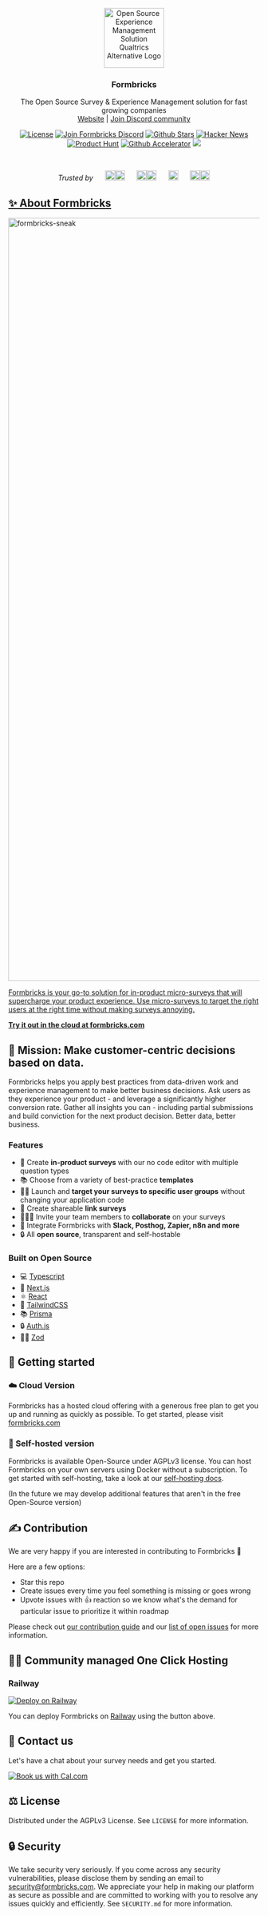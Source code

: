 <p align="center">
<a href="https://formbricks.com">
    <img width="120" alt="Open Source Experience Management Solution Qualtrics Alternative Logo" src="https://github.com/formbricks/formbricks/assets/72809645/0086704f-bee7-4d38-9cc8-fa42ee59e004">
  </a>
  <h3 align="center">Formbricks</h3>

  <p align="center">
    The Open Source Survey & Experience Management solution for fast growing companies
    <br />
    <a href="https://formbricks.com/">Website</a>  |  <a href="https://formbricks.com/discord">Join Discord community</a>
  </p>
</p>

<p align="center">
<a href="https://github.com/formbricks/formbricks/blob/main/LICENSE"><img src="https://img.shields.io/badge/License-AGPL-purple" alt="License"></a> <a href="https://formbricks.com/discord"><img src="https://img.shields.io/discord/979077669410979880?label=Discord&logo=discord&logoColor=%23fff" alt="Join Formbricks Discord"></a> <a href="https://github.com/formbricks/formbricks/stargazers"><img src="https://img.shields.io/github/stars/formbricks/formbricks?logo=github" alt="Github Stars"></a>
   <a href="https://news.ycombinator.com/item?id=32303986"><img src="https://img.shields.io/badge/Hacker%20News-122-%23FF6600" alt="Hacker News"></a>
   <a href="https://www.producthunt.com/products/snoopforms"><img src="https://img.shields.io/badge/Product%20Hunt-%232%20Product%20of%20the%20Day-orange?logo=producthunt&logoColor=%23fff" alt="Product Hunt"></a>
   <a href="https://github.blog/2023-04-12-github-accelerator-our-first-cohort-and-whats-next/"><img src="https://img.shields.io/badge/2023-blue?logo=github&label=Github%20Accelerator" alt="Github Accelerator"></a>
<a href="https://github.com/formbricks/formbricks/issues?q=is:issue+is:open+label:%22%F0%9F%99%8B%F0%9F%8F%BB%E2%80%8D%E2%99%82%EF%B8%8Fhelp+wanted%22"><img src="https://img.shields.io/badge/Help%20Wanted-Contribute-blue"></a>
</p>

<br/>

<p align="center">
<i>Trusted by</i>&nbsp;&nbsp;&nbsp;&nbsp;&nbsp;
<a href="https://github.com/calcom/cal.com/"><img src="https://github.com/formbricks/formbricks/assets/675065/1a8763cf-f47e-4960-90f6-334f6dc12a17#gh-light-mode-only" height="20px"></a><a href="https://github.com/calcom/cal.com/"><img src="https://github.com/formbricks/formbricks/assets/72809645/9a031e8d-538f-4fdc-9338-b77e9a57d6ac#gh-dark-mode-only" height="20px"></a>&nbsp;&nbsp;&nbsp;&nbsp;&nbsp;
<a href="https://github.com/CrowdDotDev/crowd.dev"><img src="https://github.com/formbricks/formbricks/assets/675065/59b1a4d4-25e4-4ef3-b0bf-4426446fbfd0#gh-light-mode-only" height="20px"></a><a href="https://github.com/CrowdDotDev/crowd.dev"><img src="https://github.com/formbricks/formbricks/assets/72809645/4bb4caf7-4b64-44c8-94bd-850606d181c1#gh-dark-mode-only" height="20px"></a>&nbsp;&nbsp;&nbsp;&nbsp;&nbsp;
<a href="https://clovyr.io/"><img src="https://github.com/formbricks/formbricks/assets/675065/9291c8df-9aac-423a-a430-a9a581240075" height="20px"></a>&nbsp;&nbsp;&nbsp;&nbsp;&nbsp;
<a href="https://neverinstall.com/"><img src="https://github.com/formbricks/formbricks/assets/675065/72e5e37b-8ef7-4340-b06e-f1d12a05330f#gh-light-mode-only" height="20px"></a><a href="https://neverinstall.com/"><img src="https://github.com/formbricks/formbricks/assets/72809645/9d9711dc-75e5-4084-b7fa-bbaf621064a8#gh-dark-mode-only" height="20px">
</p>

## ✨ About Formbricks

<img width="1527" alt="formbricks-sneak" src="https://github-production-user-asset-6210df.s3.amazonaws.com/675065/249441967-ccb89ea3-82b4-4bf2-8d2c-528721ec313b.png">

Formbricks is your go-to solution for in-product micro-surveys that will supercharge your product experience. Use micro-surveys to target the right users at the right time without making surveys annoying.

**Try it out in the cloud at [formbricks.com](https://formbricks.com)**

## 💪 Mission: Make customer-centric decisions based on data.

Formbricks helps you apply best practices from data-driven work and experience management to make better business decisions. Ask users as they experience your product - and leverage a significantly higher conversion rate. Gather all insights you can - including partial submissions and build conviction for the next product decision. Better data, better business.

### Features

- 📲 Create **in-product surveys** with our no code editor with multiple question types
- 📚 Choose from a variety of best-practice **templates**
- 👩🏻 Launch and **target your surveys to specific user groups** without changing your application code
- 🔗 Create shareable **link surveys**
- 👨‍👩‍👦 Invite your team members to **collaborate** on your surveys
- 🔌 Integrate Formbricks with **Slack, Posthog, Zapier, n8n and more**
- 🔒 All **open source**, transparent and self-hostable

### Built on Open Source

- 💻 [Typescript](https://www.typescriptlang.org/)
- 🚀 [Next.js](https://nextjs.org/)
- ⚛️ [React](https://reactjs.org/)
- 🎨 [TailwindCSS](https://tailwindcss.com/)
- 📚 [Prisma](https://prisma.io/)
- 🔒 [Auth.js](https://authjs.dev/)
- 🧘‍♂️ [Zod](https://zod.dev/)

## 🚀 Getting started

### ☁️ Cloud Version

Formbricks has a hosted cloud offering with a generous free plan to get you up and running as quickly as possible. To get started, please visit [formbricks.com](https://formbricks.com)

### 🐳 Self-hosted version

Formbricks is available Open-Source under AGPLv3 license. You can host Formbricks on your own servers using Docker without a subscription. To get started with self-hosting, take a look at our [self-hosting docs](https://formbricks.com/docs/self-hosting/deployment).

(In the future we may develop additional features that aren't in the free Open-Source version)

## ✍️ Contribution

We are very happy if you are interested in contributing to Formbricks 🤗

Here are a few options:

- Star this repo
- Create issues every time you feel something is missing or goes wrong
- Upvote issues with 👍 reaction so we know what's the demand for particular issue to prioritize it within roadmap

Please check out [our contribution guide](https://formbricks.com/docs/contributing/introduction) and our [list of open issues](https://github.com/formbricks/formbricks/issues) for more information.

## 🧑‍💻 Community managed One Click Hosting
### Railway
[![Deploy on Railway](https://railway.app/button.svg)](https://railway.app/new/template/PPDzCd)

You can deploy Formbricks on [Railway](https://railway.app) using the button above.


## 📆 Contact us

Let's have a chat about your survey needs and get you started.

<a href="https://cal.com/johannes/onboarding?utm_source=banner&utm_campaign=oss"><img alt="Book us with Cal.com" src="https://cal.com/book-with-cal-dark.svg" /></a>

## ⚖️ License

Distributed under the AGPLv3 License. See `LICENSE` for more information.

## 🔒 Security

We take security very seriously. If you come across any security vulnerabilities, please disclose them by sending an email to security@formbricks.com. We appreciate your help in making our platform as secure as possible and are committed to working with you to resolve any issues quickly and efficiently. See `SECURITY.md` for more information.
